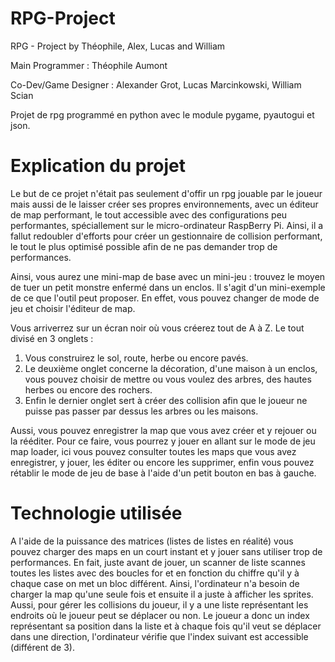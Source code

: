 # RPG-Project

RPG - Project by Théophile, Alex, Lucas and William

Main Programmer : Théophile Aumont

Co-Dev/Game Designer : Alexander Grot, Lucas Marcinkowski, William Scian


Projet de rpg programmé en python avec le module pygame, pyautogui et json.

 # Explication du projet

Le but de ce projet n'était pas seulement d'offir un rpg jouable par le joueur mais aussi de le laisser créer ses propres environnements, avec un éditeur de map performant, le tout accessible avec des configurations peu performantes, spéciallement sur le micro-ordinateur RaspBerry Pi. Ainsi, il a fallut redoubler d'efforts pour créer un gestionnaire de collision performant, le tout le plus optimisé possible afin de ne pas demander trop de performances.

Ainsi, vous aurez une mini-map de base avec un mini-jeu : trouvez le moyen de tuer un petit monstre enfermé dans un enclos. Il s'agit d'un mini-exemple de ce que l'outil peut proposer. En effet, vous pouvez changer de mode de jeu et choisir l'éditeur de map. 

Vous arriverrez sur un écran noir où vous créerez tout de A à Z. Le tout divisé en 3 onglets : 
1. Vous construirez le sol, route, herbe ou encore pavés.
2. Le deuxième onglet concerne la décoration, d'une maison à un enclos, vous pouvez choisir de mettre ou vous voulez des arbres, des hautes herbes ou encore des rochers.
3. Enfin le dernier onglet sert à créer des collision afin que le joueur ne puisse pas passer par dessus les arbres ou les maisons.

Aussi, vous pouvez enregistrer la map que vous avez créer et y rejouer ou la rééditer.
Pour ce faire, vous pourrez y jouer en allant sur le mode de jeu map loader, ici vous pouvez consulter toutes les maps que vous avez enregistrer, y jouer, les éditer ou encore les supprimer, enfin vous pouvez rétablir le mode de jeu de base à l'aide d'un petit bouton en bas à gauche.


# Technologie utilisée

A l'aide de la puissance des matrices (listes de listes en réalité) vous pouvez charger des maps en un court instant et y jouer sans utiliser trop de performances. En fait, juste avant de jouer, un scanner de liste scannes toutes les listes avec des boucles for et en fonction du chiffre qu'il y à chaque case on met un bloc différent. Ainsi, l'ordinateur n'a besoin de charger la map qu'une seule fois et ensuite il a juste à afficher les sprites. Aussi, pour gérer les collisions du joueur, il y a une liste représentant les endroits où le joueur peut se déplacer ou non. Le joueur a donc un index représentant sa position dans la liste et à chaque fois qu'il veut se déplacer dans une direction, l'ordinateur vérifie que l'index suivant est accessible (différent de 3).

